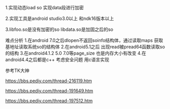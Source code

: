 
1.实现动态load so 实现data段进行加密 


2.实现工具是android studio3.0以上 和ndk16版本以上

3.libfoo.so是没有加密的so libdata.so是加固之后的so


难点分析
       1.在android 7.0之后dlopen不返回soinfo结构体，通过读取maps 获取基地址读取系统so的结构体
       2.在android5.1之后 出现read被pread64函数读取so的结构
       3.在android4.1.2 5.0 7.0等page_size 也是内存大小有改变
       4.在android4.4之后都是c++ 考虑安全问题 用c语言实现


参考TK大神

https://bbs.pediy.com/thread-216119.htm

https://bbs.pediy.com/thread-191649.htm

https://bbs.pediy.com/thread-197512.htm
